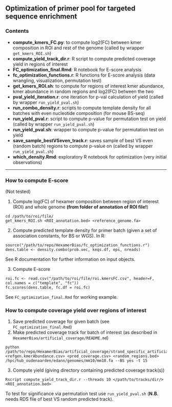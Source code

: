 ## Optimization of primer pool for targeted sequence enrichment

### Contents
* __compute_kmers_FC.py__: to compute log2(FC) between kmer composition in ROI and rest of the genome (called by wrapper ```get_kmers_ROI.sh```)
* __compute_yield_track_dir.r__: R script to compute predicted coverage yield in regions of interest
* __FC_optimization_final.Rmd__: R notebook for E-score analysis
* __fc_optimization_functions.r__: R functions for E-score analysis (data wrangling, visualization, permutation test)
* __get_kmers_ROI.sh__: to compute for regions of interest kmer abundance, kmer abundance in random regions and log2(FC) between the two
* __pval_yield_iteration.r__: one iteration for p-val calculation of yield (called by wrapper `run_yield_pval.sh`)
* __run_combo_density.r__: scripts to compute template density for all batches with even nucleotide composition (for mouse BS-seq)
* __run_yield_pval.r__: script to compute p-value for permutation test on yield (called by wrapper `run_yield_pval.sh`)
* __run_yield_pval.sh__: wrapper to compute p-value for permutation test on yield
* __save_sample_bestVSeven_track.r__: saves sample of best VS even (random batch) regions to compute p-value on (called by wrapper `run_yield_pval.sh`)
* __which_density.Rmd__: exploratory R notebook for optimization (very initial observations)

***
### How to compute E-score
(Not tested)
1. Compute log(FC) of hexamer composition between region of interest (ROI) and whole genome **(from folder of annotation of ROI file!**)
```
cd /path/to/roi/file/
get_kmers_ROI.sh <ROI_annotation.bed> <reference_genome.fa>
```
2. Compute predicted template density for primer batch (given a set of association constants, for BS or WGS). In R:
```
source("/path/to/repo/HexamerBias/fc_optimization_functions.r")
dens.table <- density.combo(prob.vec, keqs.df, eps, nreads)
```
See R documentation for further information on input objects.

3. Compute E-score
```
roi.fc <- read.csv("/path/to/roi/file/roi.kmersFC.csv", header=F, col.names = c("template", "fc"))
fc.scores(dens.table, fc.df = roi.fc)
```

See `FC_optimization_final.Rmd` for working example.

### How to compute coverage yield over regions of interest
1. Save predicted coverage for given batch (see `FC_optimization_final.Rmd`)
2. Make predicted coverage track for batch of interest (as described in `HexamerBias/artificial_coverage/README.md`)
```
python /path/to/repo/HexamerBias/artificial_coverage/strand_specific_artificial_coverage.py <refgen.kmerAbundance.csv> <pred_coverage.csv> <random_regions.bed> /hpc/hub_oudenaarden/edann/genomes/mm10/mm10.fa --BS yes -t 15
```
3. Compute yield (giving directory containing predicted coverage track(s))
```
Rscript compute_yield_track_dir.r --threads 10 </path/to/tracks/dir/> <ROI_annotation.bed>
```

To test for significance via permutation test use `run_yield_pval.sh` (**N.B.** needs RDS file of best VS random predicted track).
